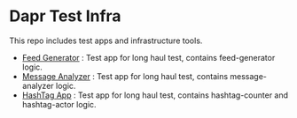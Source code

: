 # Dapr Test Infra

This repo includes test apps and infrastructure tools.

* [Feed Generator](./feed-generator) : Test app for long haul test, contains feed-generator logic.
* [Message Analyzer](./message-analyzer) : Test app for long haul test, contains message-analyzer logic.
* [HashTag App](./hashtag-app) : Test app for long haul test, contains hashtag-counter and hashtag-actor logic.
